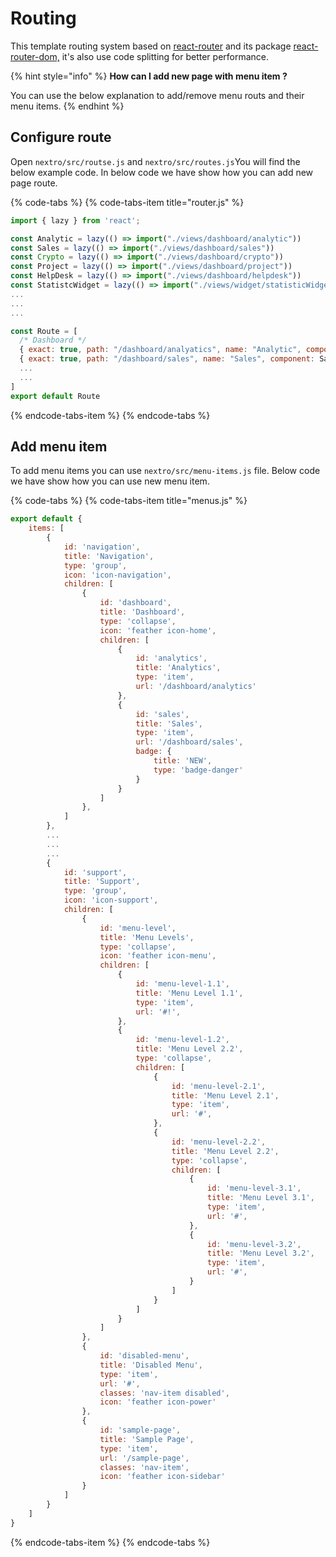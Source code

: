# Routing

This template routing system based on [react-router](https://reacttraining.com/react-router/) and its package [react-router-dom,](https://reacttraining.com/react-router/web/guides/quick-start) it's also use code splitting for better performance.

{% hint style="info" %}
**How can I add new page with menu item ?**

You can use the below explanation to add/remove menu routs and their menu items.
{% endhint %}

## Configure route

Open `nextro/src/routse.js` and `nextro/src/routes.js`You will find the below example code. In below code we have show how you can add new page route.

{% code-tabs %}
{% code-tabs-item title="router.js" %}
```javascript
import { lazy } from 'react';

const Analytic = lazy(() => import("./views/dashboard/analytic"))
const Sales = lazy(() => import("./views/dashboard/sales"))
const Crypto = lazy(() => import("./views/dashboard/crypto"))
const Project = lazy(() => import("./views/dashboard/project"))
const HelpDesk = lazy(() => import("./views/dashboard/helpdesk"))
const StatistcWidget = lazy(() => import("./views/widget/statisticWidget"))
...
...
...

const Route = [
  /* Dashboard */
  { exact: true, path: "/dashboard/analyatics", name: "Analytic", component: Analytic },
  { exact: true, path: "/dashboard/sales", name: "Sales", component: Sales },
  ...
  ...
]
export default Route
```
{% endcode-tabs-item %}
{% endcode-tabs %}

## Add menu item

To add menu items you can use `nextro/src/menu-items.js` file. Below code we have show how you can use new menu item.

{% code-tabs %}
{% code-tabs-item title="menus.js" %}
```javascript
export default {
    items: [
        {
            id: 'navigation',
            title: 'Navigation',
            type: 'group',
            icon: 'icon-navigation',
            children: [
                {
                    id: 'dashboard',
                    title: 'Dashboard',
                    type: 'collapse',
                    icon: 'feather icon-home',
                    children: [
                        {
                            id: 'analytics',
                            title: 'Analytics',
                            type: 'item',
                            url: '/dashboard/analytics'
                        },
                        {
                            id: 'sales',
                            title: 'Sales',
                            type: 'item',
                            url: '/dashboard/sales',
                            badge: {
                                title: 'NEW',
                                type: 'badge-danger'
                            }
                        }
                    ]
                },
            ]
        },
        ...
        ...
        ...
        {
            id: 'support',
            title: 'Support',
            type: 'group',
            icon: 'icon-support',
            children: [
                {
                    id: 'menu-level',
                    title: 'Menu Levels',
                    type: 'collapse',
                    icon: 'feather icon-menu',
                    children: [
                        {
                            id: 'menu-level-1.1',
                            title: 'Menu Level 1.1',
                            type: 'item',
                            url: '#!',
                        },
                        {
                            id: 'menu-level-1.2',
                            title: 'Menu Level 2.2',
                            type: 'collapse',
                            children: [
                                {
                                    id: 'menu-level-2.1',
                                    title: 'Menu Level 2.1',
                                    type: 'item',
                                    url: '#',
                                },
                                {
                                    id: 'menu-level-2.2',
                                    title: 'Menu Level 2.2',
                                    type: 'collapse',
                                    children: [
                                        {
                                            id: 'menu-level-3.1',
                                            title: 'Menu Level 3.1',
                                            type: 'item',
                                            url: '#',
                                        },
                                        {
                                            id: 'menu-level-3.2',
                                            title: 'Menu Level 3.2',
                                            type: 'item',
                                            url: '#',
                                        }
                                    ]
                                }
                            ]
                        }
                    ]
                },
                {
                    id: 'disabled-menu',
                    title: 'Disabled Menu',
                    type: 'item',
                    url: '#',
                    classes: 'nav-item disabled',
                    icon: 'feather icon-power'
                },
                {
                    id: 'sample-page',
                    title: 'Sample Page',
                    type: 'item',
                    url: '/sample-page',
                    classes: 'nav-item',
                    icon: 'feather icon-sidebar'
                }
            ]
        }
    ]
}
```
{% endcode-tabs-item %}
{% endcode-tabs %}

